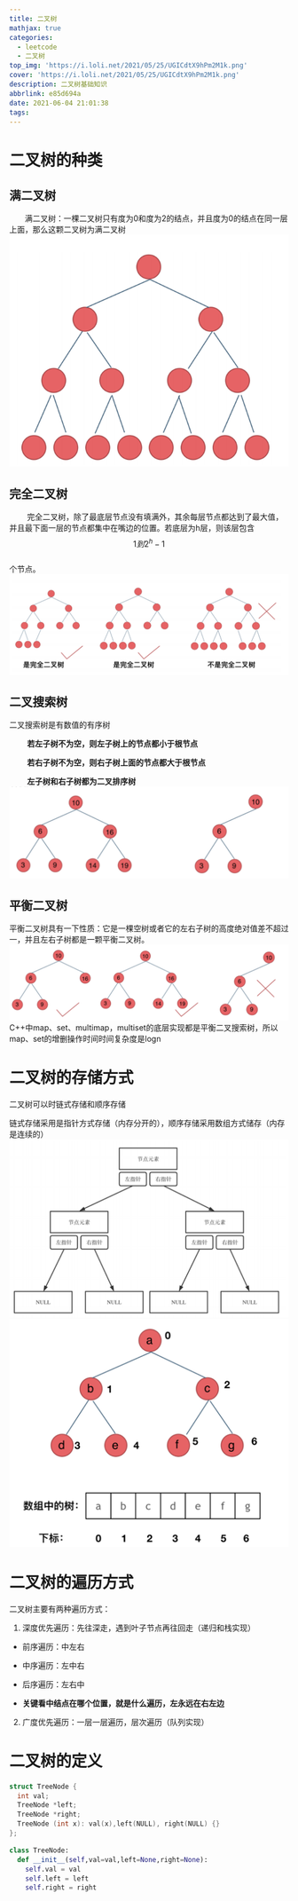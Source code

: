 ```yaml
---
title: 二叉树
mathjax: true
categories:
  - leetcode
  - 二叉树
top_img: 'https://i.loli.net/2021/05/25/UGICdtX9hPm2M1k.png'
cover: 'https://i.loli.net/2021/05/25/UGICdtX9hPm2M1k.png'
description: 二叉树基础知识
abbrlink: e85d694a
date: 2021-06-04 21:01:38
tags:
---
```


# 二叉树的种类
## 满二叉树
&emsp;&emsp;满二叉树：一棵二叉树只有度为0和度为2的结点，并且度为0的结点在同一层上面，那么这颗二叉树为满二叉树
!["满二叉树"](二叉树\满二叉树.png)
## 完全二叉树
&emsp;&emsp; 完全二叉树，除了最底层节点没有填满外，其余每层节点都达到了最大值，并且最下面一层的节点都集中在嘴边的位置。若底层为h层，则该层包含
 $$ 1 到 2 ^ h - 1 $$  
 个节点。
 !["完全二叉树"](二叉树\完全二叉树.png)
 ## 二叉搜索树
 二叉搜索树是有数值的有序树

 &emsp;&emsp; **若左子树不为空，则左子树上的节点都小于根节点**

 &emsp;&emsp; **若右子树不为空，则右子树上面的节点都大于根节点**
 
 &emsp;&emsp; **左子树和右子树都为二叉排序树**
 !["搜索树"](二叉树\搜索树.png)
 ## 平衡二叉树
 平衡二叉树具有一下性质：它是一棵空树或者它的左右子树的高度绝对值差不超过一，并且左右子树都是一颗平衡二叉树。
  !["平衡二叉树"](二叉树\平衡.png)
C++中map、set、multimap，multiset的底层实现都是平衡⼆叉搜索树，所以map、set的增删操作时间时间复杂度是logn

# 二叉树的存储方式
二叉树可以时链式存储和顺序存储

链式存储采用是指针方式存储（内存分开的），顺序存储采用数组方式储存（内存是连续的）
!["链式"](二叉树\链式.png)
!["数组"](二叉树\数组.png)

# 二叉树的遍历方式
二叉树主要有两种遍历方式：

1. 深度优先遍历：先往深走，遇到叶子节点再往回走（递归和栈实现）
- 前序遍历：中左右
- 中序遍历：左中右
- 后序遍历：左右中 

- **关键看中结点在哪个位置，就是什么遍历，左永远在右左边**
2. 广度优先遍历：一层一层遍历，层次遍历（队列实现）

# 二叉树的定义

```c++
struct TreeNode {
  int val;
  TreeNode *left;
  TreeNode *right;
  TreeNode (int x): val(x),left(NULL), right(NULL) {}
};
```
```python
class TreeNode:
  def __init__(self,val=val,left=None,right=None):
    self.val = val
    self.left = left
    self.right = right
```